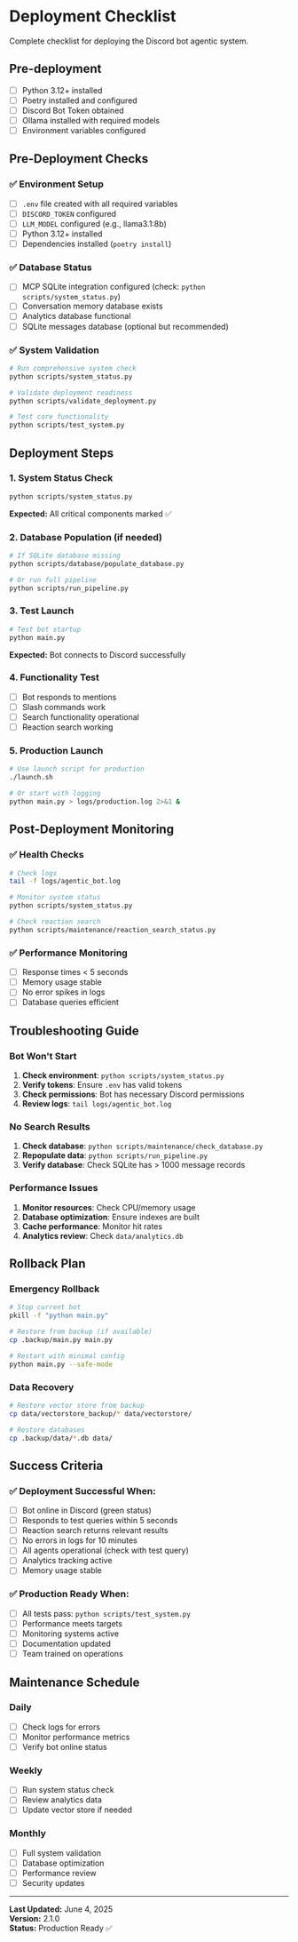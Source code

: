# Deployment Checklist

Complete checklist for deploying the Discord bot agentic system.

## Pre-deployment

- [ ] Python 3.12+ installed
- [ ] Poetry installed and configured
- [ ] Discord Bot Token obtained
- [ ] Ollama installed with required models
- [ ] Environment variables configured

## Pre-Deployment Checks

### ✅ Environment Setup
- [ ] `.env` file created with all required variables
- [ ] `DISCORD_TOKEN` configured
- [ ] `LLM_MODEL` configured (e.g., llama3.1:8b)
- [ ] Python 3.12+ installed
- [ ] Dependencies installed (`poetry install`)

### ✅ Database Status
- [ ] MCP SQLite integration configured (check: `python scripts/system_status.py`)
- [ ] Conversation memory database exists
- [ ] Analytics database functional
- [ ] SQLite messages database (optional but recommended)

### ✅ System Validation
```bash
# Run comprehensive system check
python scripts/system_status.py

# Validate deployment readiness  
python scripts/validate_deployment.py

# Test core functionality
python scripts/test_system.py
```

## Deployment Steps

### 1. **System Status Check**
```bash
python scripts/system_status.py
```
**Expected:** All critical components marked ✅

### 2. **Database Population** (if needed)
```bash
# If SQLite database missing
python scripts/database/populate_database.py

# Or run full pipeline
python scripts/run_pipeline.py
```

### 3. **Test Launch**
```bash
# Test bot startup
python main.py
```
**Expected:** Bot connects to Discord successfully

### 4. **Functionality Test**
- [ ] Bot responds to mentions
- [ ] Slash commands work
- [ ] Search functionality operational
- [ ] Reaction search working

### 5. **Production Launch**
```bash
# Use launch script for production
./launch.sh

# Or start with logging
python main.py > logs/production.log 2>&1 &
```

## Post-Deployment Monitoring

### ✅ Health Checks
```bash
# Check logs
tail -f logs/agentic_bot.log

# Monitor system status
python scripts/system_status.py

# Check reaction search
python scripts/maintenance/reaction_search_status.py
```

### ✅ Performance Monitoring
- [ ] Response times < 5 seconds
- [ ] Memory usage stable
- [ ] No error spikes in logs
- [ ] Database queries efficient

## Troubleshooting Guide

### Bot Won't Start
1. **Check environment**: `python scripts/system_status.py`
2. **Verify tokens**: Ensure `.env` has valid tokens
3. **Check permissions**: Bot has necessary Discord permissions
4. **Review logs**: `tail logs/agentic_bot.log`

### No Search Results
1. **Check database**: `python scripts/maintenance/check_database.py`
2. **Repopulate data**: `python scripts/run_pipeline.py`
3. **Verify database**: Check SQLite has > 1000 message records

### Performance Issues
1. **Monitor resources**: Check CPU/memory usage
2. **Database optimization**: Ensure indexes are built
3. **Cache performance**: Monitor hit rates
4. **Analytics review**: Check `data/analytics.db`

## Rollback Plan

### Emergency Rollback
```bash
# Stop current bot
pkill -f "python main.py"

# Restore from backup (if available)
cp .backup/main.py main.py

# Restart with minimal config
python main.py --safe-mode
```

### Data Recovery
```bash
# Restore vector store from backup
cp data/vectorstore_backup/* data/vectorstore/

# Restore databases
cp .backup/data/*.db data/
```

## Success Criteria

### ✅ Deployment Successful When:
- [ ] Bot online in Discord (green status)
- [ ] Responds to test queries within 5 seconds
- [ ] Reaction search returns relevant results
- [ ] No errors in logs for 10 minutes
- [ ] All agents operational (check with test query)
- [ ] Analytics tracking active
- [ ] Memory usage stable

### ✅ Production Ready When:
- [ ] All tests pass: `python scripts/test_system.py`
- [ ] Performance meets targets
- [ ] Monitoring systems active
- [ ] Documentation updated
- [ ] Team trained on operations

## Maintenance Schedule

### Daily
- [ ] Check logs for errors
- [ ] Monitor performance metrics
- [ ] Verify bot online status

### Weekly  
- [ ] Run system status check
- [ ] Review analytics data
- [ ] Update vector store if needed

### Monthly
- [ ] Full system validation
- [ ] Database optimization
- [ ] Performance review
- [ ] Security updates

---

**Last Updated:** June 4, 2025  
**Version:** 2.1.0  
**Status:** Production Ready ✅
